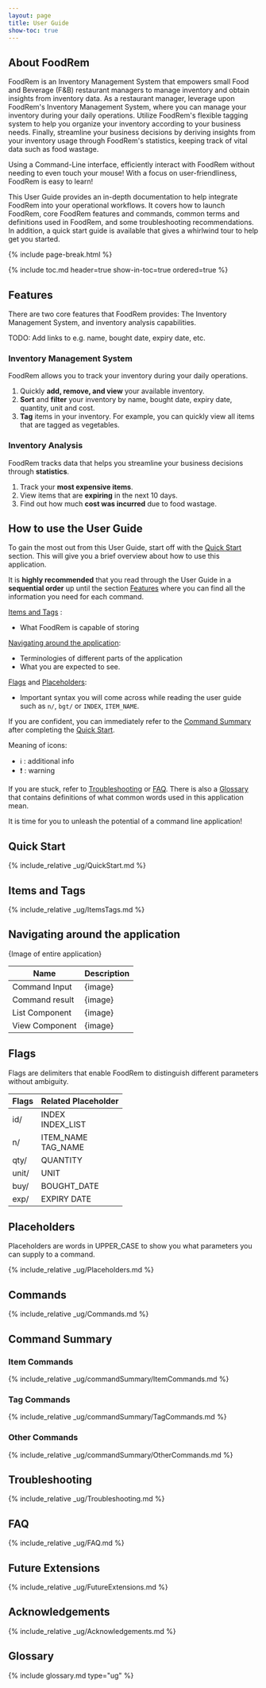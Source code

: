 ```yaml
---
layout: page
title: User Guide
show-toc: true
---
```

## About FoodRem

FoodRem is an Inventory Management System that empowers small Food and Beverage (F&B) restaurant managers to manage inventory and obtain insights from inventory data. As a restaurant manager, leverage upon FoodRem's Inventory Management System, where you can manage your inventory during your daily operations. Utilize FoodRem's flexible tagging system to help you organize your inventory according to your business needs. Finally, streamline your business decisions by deriving insights from your inventory usage through FoodRem's statistics, keeping track of vital data such as food wastage. 

Using a Command-Line interface, efficiently interact with FoodRem without needing to even touch your mouse! With a focus on user-friendliness, FoodRem is easy to learn! 

This User Guide provides an in-depth documentation to help integrate FoodRem into your operational workflows. It covers how to launch FoodRem, core FoodRem features and commands, common terms and definitions used in FoodRem, and some troubleshooting recommendations. In addition, a quick start guide is available that gives a whirlwind tour to help get you started. 

{% include page-break.html %} <!-- Force a page break -->

{% include toc.md header=true show-in-toc=true ordered=true %}

## Features 
There are two core features that FoodRem provides: The Inventory Management System, and inventory analysis capabilities. 

TODO: Add links to e.g. name, bought date, expiry date, etc.
### Inventory Management System
 FoodRem allows you to track your inventory during your daily operations. 
 1. Quickly **add, remove, and view** your available inventory. 
 2. **Sort** and **filter** your inventory by name, bought date, expiry date, quantity, unit and cost.
 3. **Tag** items in your inventory. For example, you can quickly view all items that are tagged as vegetables. 

### Inventory Analysis
FoodRem tracks data that helps you streamline your business decisions through **statistics**. 
1. Track your **most expensive items**.
2. View items that are **expiring** in the next 10 days.
3. Find out how much **cost was incurred** due to food wastage. 

## How to use the User Guide
To gain the most out from this User Guide, start off with the [Quick Start](#quick-start) section. This will give you a brief overview about how to use this application.

It is **highly recommended** that you read through the User Guide in a **sequential order** up until the section
[Features](#features) where you can find all the information you need for each command.

[Items and Tags](#items-and-tags) :

* What FoodRem is capable of storing

[Navigating around the application](#navigating-around-the-application):

* Terminologies of different parts of the application
* What you are expected to see.

[Flags](#flags) and [Placeholders](#placeholders):

* Important syntax you will come across while reading the user
  guide such as `n/`, `bgt/` or `INDEX`, `ITEM_NAME`.

If you are confident, you can immediately refer to the [Command Summary](#command-summary) after completing the [Quick Start](#quick-start).

Meaning of icons:

* ℹ️ : additional info
* ❗ : warning

If you are stuck, refer to [Troubleshooting](#troubleshooting) or [FAQ](#faq). There is also a [Glossary](#glossary) that contains definitions of what common words used in this application mean.

It is time for you to unleash the potential of a command line application!

## Quick Start

{% include_relative _ug/QuickStart.md %}

## Items and Tags

{% include_relative _ug/ItemsTags.md %}

## Navigating around the application

{Image of entire application}

| Name           | Description |
|----------------|-------------|
| Command Input  | {image}     |
| Command result | {image}     |
| List Component | {image}     |
| View Component | {image}     |

## Flags

Flags are delimiters that enable FoodRem to distinguish different parameters without ambiguity.

| Flags | Related Placeholder   |
|-------|-----------------------|
| id/   | INDEX<br>INDEX_LIST   |
| n/    | ITEM_NAME<br>TAG_NAME |
| qty/  | QUANTITY              |
| unit/ | UNIT                  |
| buy/  | BOUGHT_DATE           |
| exp/  | EXPIRY DATE           |

## Placeholders

Placeholders are words in UPPER_CASE to show you what parameters you can supply to a command.

{% include_relative _ug/Placeholders.md %}

## Commands

{% include_relative _ug/Commands.md %}

## Command Summary

### Item Commands

{% include_relative _ug/commandSummary/ItemCommands.md %}

### Tag Commands

{% include_relative _ug/commandSummary/TagCommands.md %}

### Other Commands

{% include_relative _ug/commandSummary/OtherCommands.md %}

## Troubleshooting

{% include_relative _ug/Troubleshooting.md %}

## FAQ

{% include_relative _ug/FAQ.md %}

## Future Extensions

{% include_relative _ug/FutureExtensions.md %}

## Acknowledgements

{% include_relative _ug/Acknowledgements.md %}

## Glossary

{% include glossary.md type="ug" %}
